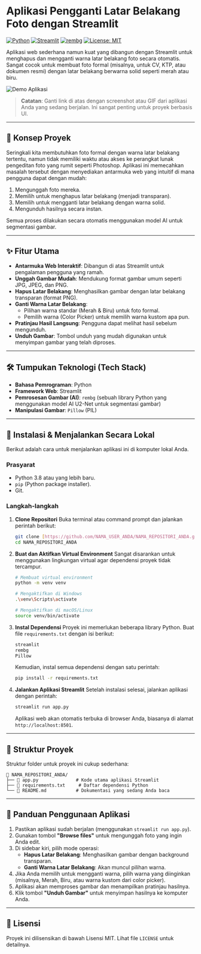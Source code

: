 # Aplikasi Pengganti Latar Belakang Foto dengan Streamlit

[![Python](https://img.shields.io/badge/Python-3.9%2B-blue.svg)](https://www.python.org/)
[![Streamlit](https://img.shields.io/badge/Streamlit-1.25%2B-ff69b4.svg)](https://streamlit.io/)
[![rembg](https://img.shields.io/badge/rembg-AI%20Powered-brightgreen.svg)](https://github.com/danielgatis/rembg)
[![License: MIT](https://img.shields.io/badge/License-MIT-yellow.svg)](https://opensource.org/licenses/MIT)

Aplikasi web sederhana namun kuat yang dibangun dengan Streamlit untuk menghapus dan mengganti warna latar belakang foto secara otomatis. Sangat cocok untuk membuat foto formal (misalnya, untuk CV, KTP, atau dokumen resmi) dengan latar belakang berwarna solid seperti merah atau biru.

![Demo Aplikasi](https://i.imgur.com/your-app-demo.gif)
> **Catatan**: Ganti link di atas dengan screenshot atau GIF dari aplikasi Anda yang sedang berjalan. Ini sangat penting untuk proyek berbasis UI.

---

## 🎯 Konsep Proyek

Seringkali kita membutuhkan foto formal dengan warna latar belakang tertentu, namun tidak memiliki waktu atau akses ke perangkat lunak pengeditan foto yang rumit seperti Photoshop. Aplikasi ini memecahkan masalah tersebut dengan menyediakan antarmuka web yang intuitif di mana pengguna dapat dengan mudah:
1.  Mengunggah foto mereka.
2.  Memilih untuk menghapus latar belakang (menjadi transparan).
3.  Memilih untuk mengganti latar belakang dengan warna solid.
4.  Mengunduh hasilnya secara instan.

Semua proses dilakukan secara otomatis menggunakan model AI untuk segmentasi gambar.

---

## ✨ Fitur Utama

-   **Antarmuka Web Interaktif**: Dibangun di atas Streamlit untuk pengalaman pengguna yang ramah.
-   **Unggah Gambar Mudah**: Mendukung format gambar umum seperti JPG, JPEG, dan PNG.
-   **Hapus Latar Belakang**: Menghasilkan gambar dengan latar belakang transparan (format PNG).
-   **Ganti Warna Latar Belakang**:
    -   Pilihan warna standar (Merah & Biru) untuk foto formal.
    -   Pemilih warna (Color Picker) untuk memilih warna kustom apa pun.
-   **Pratinjau Hasil Langsung**: Pengguna dapat melihat hasil sebelum mengunduh.
-   **Unduh Gambar**: Tombol unduh yang mudah digunakan untuk menyimpan gambar yang telah diproses.

---

## 🛠️ Tumpukan Teknologi (Tech Stack)

-   **Bahasa Pemrograman**: Python
-   **Framework Web**: Streamlit
-   **Pemrosesan Gambar (AI)**: `rembg` (sebuah library Python yang menggunakan model AI U2-Net untuk segmentasi gambar)
-   **Manipulasi Gambar**: `Pillow` (PIL)

---

## 🚀 Instalasi & Menjalankan Secara Lokal

Berikut adalah cara untuk menjalankan aplikasi ini di komputer lokal Anda.

### Prasyarat
-   Python 3.8 atau yang lebih baru.
-   `pip` (Python package installer).
-   Git.

### Langkah-langkah

1.  **Clone Repositori**
    Buka terminal atau command prompt dan jalankan perintah berikut:
    ```bash
    git clone [https://github.com/NAMA_USER_ANDA/NAMA_REPOSITORI_ANDA.git](https://github.com/NAMA_USER_ANDA/NAMA_REPOSITORI_ANDA.git)
    cd NAMA_REPOSITORI_ANDA
    ```

2.  **Buat dan Aktifkan Virtual Environment**
    Sangat disarankan untuk menggunakan lingkungan virtual agar dependensi proyek tidak tercampur.
    ```bash
    # Membuat virtual environment
    python -m venv venv

    # Mengaktifkan di Windows
    .\venv\Scripts\activate

    # Mengaktifkan di macOS/Linux
    source venv/bin/activate
    ```

3.  **Instal Dependensi**
    Proyek ini memerlukan beberapa library Python. Buat file `requirements.txt` dengan isi berikut:
    ```txt
    streamlit
    rembg
    Pillow
    ```
    Kemudian, instal semua dependensi dengan satu perintah:
    ```bash
    pip install -r requirements.txt
    ```

4.  **Jalankan Aplikasi Streamlit**
    Setelah instalasi selesai, jalankan aplikasi dengan perintah:
    ```bash
    streamlit run app.py
    ```
    Aplikasi web akan otomatis terbuka di browser Anda, biasanya di alamat `http://localhost:8501`.

---

## 📂 Struktur Proyek

Struktur folder untuk proyek ini cukup sederhana:

```
📁 NAMA_REPOSITORI_ANDA/
├── 📜 app.py              # Kode utama aplikasi Streamlit
├── 📜 requirements.txt     # Daftar dependensi Python
└── 📜 README.md           # Dokumentasi yang sedang Anda baca
```

---

## 📖 Panduan Penggunaan Aplikasi

1.  Pastikan aplikasi sudah berjalan (menggunakan `streamlit run app.py`).
2.  Gunakan tombol **"Browse files"** untuk mengunggah foto yang ingin Anda edit.
3.  Di sidebar kiri, pilih mode operasi:
    -   **Hapus Latar Belakang**: Menghasilkan gambar dengan background transparan.
    -   **Ganti Warna Latar Belakang**: Akan muncul pilihan warna.
4.  Jika Anda memilih untuk mengganti warna, pilih warna yang diinginkan (misalnya, Merah, Biru, atau warna kustom dari color picker).
5.  Aplikasi akan memproses gambar dan menampilkan pratinjau hasilnya.
6.  Klik tombol **"Unduh Gambar"** untuk menyimpan hasilnya ke komputer Anda.

---

## 📄 Lisensi

Proyek ini dilisensikan di bawah Lisensi MIT. Lihat file `LICENSE` untuk detailnya.